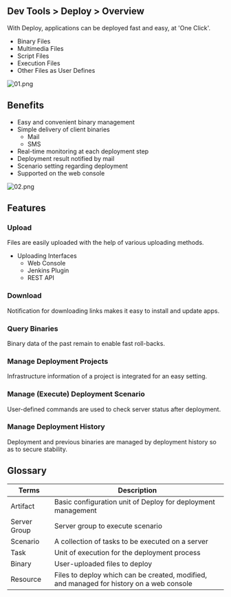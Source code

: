 ## Dev Tools > Deploy > Overview

With Deploy, applications can be deployed fast and easy, at 'One Click'.

* Binary Files
* Multimedia Files
* Script Files
* Execution Files
* Other Files as User Defines

![01.png](http://static.toastoven.net/prod_tcdeploy/overview/01.png)

## Benefits

* Easy and convenient binary management
* Simple delivery of client binaries
  * Mail
  * SMS
* Real-time monitoring at each deployment step
* Deployment result notified by mail
* Scenario setting regarding deployment
* Supported on the web console

![02.png](http://static.toastoven.net/prod_tcdeploy/overview/02.png)

## Features

### Upload
Files are easily uploaded with the help of various uploading methods.
* Uploading Interfaces
  * Web Console
  * Jenkins Plugin
  * REST API

### Download
Notification for downloading links makes it easy to install and update apps.

### Query Binaries
Binary data of the past remain to enable fast roll-backs.

### Manage Deployment Projects
Infrastructure information of a project is integrated for an easy setting.

### Manage (Execute) Deployment Scenario
User-defined commands are used to check server status after deployment.

### Manage Deployment History
Deployment and previous binaries are managed by deployment history so as to secure stability.

## Glossary

| Terms | Description |
| --- | --- |
| Artifact | Basic configuration unit of Deploy for deployment management |
| Server Group | Server group to execute scenario |
| Scenario | A collection of tasks to be executed on a server |
| Task | Unit of execution for the deployment process |
| Binary | User-uploaded files to deploy |
| Resource | Files to deploy which can be created, modified, and managed for history on a web console |

